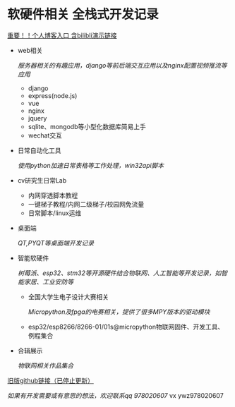 # 软硬件相关 全栈式开发记录

[重要！！个人博客入口 含bilibli演示链接](https://www.cnblogs.com/sharklet/p/12543620.html)


- web相关

  *服务器相关的有趣应用，django等前后端交互应用以及nginx配置视频推流等应用*

  - django
  - express(node.js)
  - vue
  - nginx
  - jquery
  - sqlite、mongodb等小型化数据库简易上手
  - wechat交互

- 日常自动化工具

  *使用python加速日常表格等工作处理，win32api脚本*

- cv研究生日常Lab

  - 内网穿透脚本教程
  - 一键梯子教程/内网二级梯子/校园网免流量
  - 日常脚本/linux运维

- 桌面端

  *QT,PYQT等桌面端开发记录*

- 智能软硬件

  *树莓派、esp32、stm32等开源硬件结合物联网、人工智能等开发记录，如智能家居、工业安防等*
  
  - 全国大学生电子设计大赛相关
  
    *Micropython及fpga的电赛相关，提供了很多MPY版本的驱动模块*
  
  - esp32/esp8266/8266-01/01s@micropython物联网固件、开发工具、例程集合
  
- 合辑展示

  *物联网相关作品集合*

  

[旧版github链接（已停止更新） ](https://github.com/just-4-f-u-n/History)



*如果有开发需要或有意思的想法，欢迎联系qq 978020607*  vx ywz978020607
























